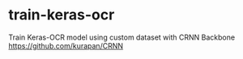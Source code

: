 # train-keras-ocr
Train Keras-OCR model using custom dataset with CRNN Backbone https://github.com/kurapan/CRNN
